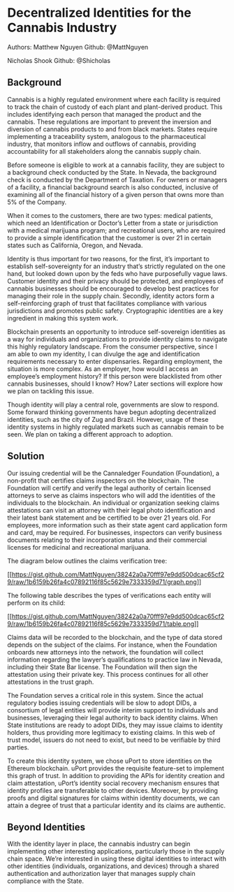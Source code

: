 # Decentralized Identities for the Cannabis Industry
Authors:
Matthew Nguyen
Github: @MattNguyen

Nicholas Shook
Github: @Shicholas

## Background

Cannabis is a highly regulated environment where each facility is required to
track the chain of custody of each plant and plant-derived product. This
includes identifying each person that managed the product and the cannabis.
These regulations are important to prevent the inversion and diversion of
cannabis products to and from black markets. States require implementing a
traceability system, analogous to the pharmaceutical industry, that monitors
inflow and outflows of cannabis, providing accountability for all stakeholders
along the cannabis supply chain.

Before someone is eligible to work at a cannabis facility, they are subject to
a background check conducted by the State. In Nevada, the background check is
conducted by the Department of Taxation. For owners or managers of a facility,
a financial background search is also conducted, inclusive of examining all of
the financial history of a given person that owns more than 5% of the Company. 

When it comes to the customers, there are two types: medical patients, which
need an Identification or Doctor’s Letter from a state or jurisdiction with a
medical marijuana program; and recreational users, who are required to provide
a simple identification that the customer is over 21 in certain states such as
California, Oregon, and Nevada.

Identity is thus important for two reasons, for the first, it’s important to
establish self-sovereignty for an industry that’s strictly regulated on the one
hand, but looked down upon by the feds who have purposefully vague laws.
Customer identity and their privacy should be protected, and employees of
cannabis businesses should be encouraged to develop best practices for managing
their role in the supply chain.  Secondly, identity actors form a
self-reinforcing graph of trust that facilitates compliance with various
jurisdictions and promotes public safety. Cryptographic identities are a key
ingredient in making this system work.

Blockchain presents an opportunity to introduce self-sovereign identities as a
way for individuals and organizations to provide identity claims to navigate
this highly regulatory landscape. From the consumer perspective, since I am
able to own my identity, I can divulge the age and identification requirements
necessary to enter dispensaries. Regarding employment, the situation is more
complex. As an employer, how would I access an employee’s employment history?
If this person were blacklisted from other cannabis businesses, should I know?
How? Later sections will explore how we plan on tackling this issue.

Though identity will play a central role, governments are slow to respond. Some
forward thinking governments have begun adopting decentralized identities, such
as the city of Zug and Brazil. However, usage of these identity systems in
highly regulated markets such as cannabis remain to be seen. We plan on taking
a different approach to adoption.

## Solution

Our issuing credential will be the Cannaledger Foundation (Foundation), a
non-profit that certifies claims inspectors on the blockchain. The Foundation
will certify and verify the legal authority of certain licensed attorneys to
serve as claims inspectors who will add the identities of the individuals to
the blockchain. An individual or organization seeking claims attestations can
visit an attorney with their legal photo identification and their latest bank
statement and be certified to be over 21 years old. For employees, more
information such as their state agent card application form and card, may be
required. For businesses, inspectors can verify business documents relating to
their incorporation status and their commercial licenses for medicinal and
recreational marijuana.

The diagram below outlines the claims verification tree:

[[https://gist.github.com/MattNguyen/38242a0a70fff97e9dd500dcac65cf29/raw/1b6159b26fa4c07892116f85c5629e7333359d71/graph.png]]

The following table describes the types of verifications each entity will
perform on its child:

[[https://gist.github.com/MattNguyen/38242a0a70fff97e9dd500dcac65cf29/raw/1b6159b26fa4c07892116f85c5629e7333359d71/table.png]]

Claims data will be recorded to the blockchain, and the type of data stored
depends on the subject of the claims. For instance, when the Foundation
onboards new attorneys into the network, the foundation will collect
information regarding the lawyer’s qualifications to practice law in Nevada,
including their State Bar license. The Foundation will then sign the
attestation using their private key. This process continues for all other
attestations in the trust graph.

The Foundation serves a critical role in this system. Since the actual
regulatory bodies issuing credentials will be slow to adopt DIDs, a consortium
of legal entities will provide interim support to individuals and businesses,
leveraging their legal authority to back identity claims. When State
institutions are ready to adopt DIDs, they may issue claims to identity
holders, thus providing more legitimacy to existing claims. In this web of
trust model, issuers do not need to exist, but need to be verifiable by third
parties.

To create this identity system, we chose uPort to store identities on the
Ethereum blockchain. uPort provides the requisite feature-set to implement this
graph of trust. In addition to providing the APIs for identity creation and
claim attestation, uPort’s identity social recovery mechanism ensures that
identity profiles are transferable to other devices. Moreover, by providing
proofs and digital signatures for claims within identity documents, we can
attain a degree of trust that a particular identity and its claims are
authentic. 

## Beyond Identities

With the identity layer in place, the cannabis industry can begin implementing
other interesting applications, particularly those in the supply chain space.
We’re interested in using these digital identities to interact with other
identities (individuals, organizations, and devices) through a shared
authentication and authorization layer that manages supply chain compliance
with the State. 
